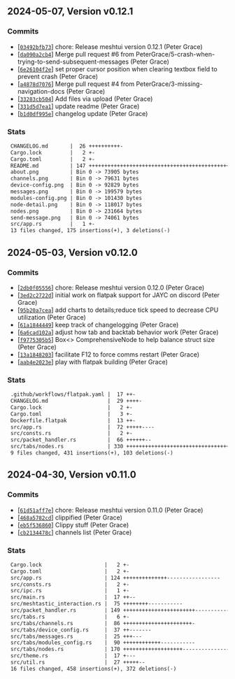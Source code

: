 ## 2024-05-07, Version v0.12.1
### Commits
- [[`03492bfb73`](https://github.com/PeterGrace/meshtui/commit/03492bfb73f84102356b9dd856adbd6b251d8c26)] chore: Release meshtui version 0.12.1 (Peter Grace)
- [[`da090a2cb4`](https://github.com/PeterGrace/meshtui/commit/da090a2cb4719fb87e1f1702137484bf213309e8)] Merge pull request #6 from PeterGrace/5-crash-when-trying-to-send-subsequent-messages (Peter Grace)
- [[`6e26104f2e`](https://github.com/PeterGrace/meshtui/commit/6e26104f2eff0036a5071d60d31be05879c9338c)] set proper cursor position when clearing textbox field to prevent crash (Peter Grace)
- [[`a4878d7076`](https://github.com/PeterGrace/meshtui/commit/a4878d7076256ca5288d74802b8e13e3692b4efb)] Merge pull request #4 from PeterGrace/3-missing-navigation-docs (Peter Grace)
- [[`33283cb504`](https://github.com/PeterGrace/meshtui/commit/33283cb5049b647196e7a24dc237f8851ac5a72c)] Add files via upload (Peter Grace)
- [[`331d5d7ea1`](https://github.com/PeterGrace/meshtui/commit/331d5d7ea1d96b1b02a4e19f9f0c88a987abbdd8)] update readme (Peter Grace)
- [[`b1d0df995e`](https://github.com/PeterGrace/meshtui/commit/b1d0df995e202ca7f0abc1a2928aa326aaa03993)] changelog update (Peter Grace)

### Stats
```diff
 CHANGELOG.md       |  26 ++++++++++-
 Cargo.lock         |   2 +-
 Cargo.toml         |   2 +-
 README.md          | 147 +++++++++++++++++++++++++++++++++++++++++++++++++++++-
 about.png          | Bin 0 -> 73905 bytes
 channels.png       | Bin 0 -> 79631 bytes
 device-config.png  | Bin 0 -> 92829 bytes
 messages.png       | Bin 0 -> 199579 bytes
 modules-config.png | Bin 0 -> 101430 bytes
 node-detail.png    | Bin 0 -> 118017 bytes
 nodes.png          | Bin 0 -> 231664 bytes
 send-message.png   | Bin 0 -> 74061 bytes
 src/app.rs         |   1 +-
 13 files changed, 175 insertions(+), 3 deletions(-)
```


## 2024-05-03, Version v0.12.0
### Commits
- [[`2db0f05556`](https://github.com/PeterGrace/meshtui/commit/2db0f05556d081a6c861bbcab9e362dbd8586498)] chore: Release meshtui version 0.12.0 (Peter Grace)
- [[`3ed2c2722d`](https://github.com/PeterGrace/meshtui/commit/3ed2c2722d3e7d2493bcd0c5885798ac136e863f)] initial work on flatpak support for JAYC on discord (Peter Grace)
- [[`95b20a7cea`](https://github.com/PeterGrace/meshtui/commit/95b20a7ceadc4dfedc98d8034857e156c3997155)] add charts to details;reduce tick speed to decrease CPU utilization (Peter Grace)
- [[`61a1844449`](https://github.com/PeterGrace/meshtui/commit/61a1844449ea4f80c354dfa9767747164e7cc901)] keep track of changelogging (Peter Grace)
- [[`6a6cad102a`](https://github.com/PeterGrace/meshtui/commit/6a6cad102ac7e5ceeb75ba6ef99df76e7678457d)] adjust how tab and backtab behavior work (Peter Grace)
- [[`f9775305b5`](https://github.com/PeterGrace/meshtui/commit/f9775305b5f4bec291b679d6c52ba46144fbc81d)] Box<> ComprehensiveNode to help balance struct size (Peter Grace)
- [[`13a1848203`](https://github.com/PeterGrace/meshtui/commit/13a18482031c93b9b342553adfa5827d11965f1d)] facilitate F12 to force comms restart (Peter Grace)
- [[`aab4e2023e`](https://github.com/PeterGrace/meshtui/commit/aab4e2023ef84d22482d92cb979d9a4f4146279c)] play with flatpak building (Peter Grace)

### Stats
```diff
 .github/workflows/flatpak.yaml |  17 ++-
 CHANGELOG.md                   |  29 ++++-
 Cargo.lock                     |   2 +-
 Cargo.toml                     |   3 +-
 Dockerfile.flatpak             |  13 ++-
 src/app.rs                     |  72 +++++----
 src/consts.rs                  |   2 +-
 src/packet_handler.rs          |  66 ++++++--
 src/tabs/nodes.rs              | 330 ++++++++++++++++++++++++++++++++++--------
 9 files changed, 431 insertions(+), 103 deletions(-)
```


## 2024-04-30, Version v0.11.0
### Commits
- [[`61d51aff7e`](https://github.com/PeterGrace/meshtui/commit/61d51aff7e3815ca54cba021d3061f9631478110)] chore: Release meshtui version 0.11.0 (Peter Grace)
- [[`468a5782cd`](https://github.com/PeterGrace/meshtui/commit/468a5782cdbb158565cfd7a522abe38ced582975)] clippified (Peter Grace)
- [[`eb5f536860`](https://github.com/PeterGrace/meshtui/commit/eb5f536860a9d14b165a38ffcc4423427f5b2bc6)] Clippy stuff (Peter Grace)
- [[`cb2134478c`](https://github.com/PeterGrace/meshtui/commit/cb2134478c7cdc60e7ccd32e61de64bcdcbe1877)] channels list (Peter Grace)

### Stats
```diff
 Cargo.lock                    |   2 +-
 Cargo.toml                    |   2 +-
 src/app.rs                    | 124 ++++++++++++++-----------------
 src/consts.rs                 |   2 +-
 src/ipc.rs                    |   1 +-
 src/main.rs                   |  17 ++--
 src/meshtastic_interaction.rs |  75 ++++++++-----------
 src/packet_handler.rs         | 149 +++++++++++++++++++++++---------------
 src/tabs.rs                   |   6 +-
 src/tabs/channels.rs          |  86 ++++++++++++++++++++++-
 src/tabs/device_config.rs     |  37 ++-------
 src/tabs/messages.rs          |  25 +++---
 src/tabs/modules_config.rs    |  90 ++++++++++++-----------
 src/tabs/nodes.rs             | 170 +++++++++++++++++++------------------------
 src/theme.rs                  |  17 +---
 src/util.rs                   |  27 +++++--
 16 files changed, 458 insertions(+), 372 deletions(-)
```


